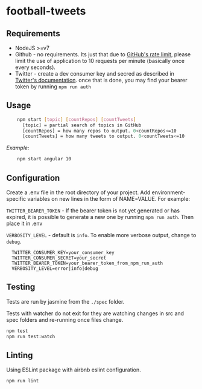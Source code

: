 # football-tweets

## Requirements 

- NodeJS >=v7
- Github - no requirements. Its just that due to [GitHub's rate limit](https://developer.github.com/v3/search/#rate-limit), please limit the use of application to 10 requests per minute (basically once every seconds).
- Twitter - create a dev consumer key and secred as described in [Twitter's documentation](https://developer.twitter.com/en/docs/basics/authentication/overview/application-only). once that is done, you may find your bearer token by running `npm run auth`

## Usage

```bash
    npm start [topic] [countRepos] [countTweets]
      [topic] = partial search of topics in GitHub
      [countRepos] = how many repos to output. 0<countRepos<=10
      [countTweets] = how many tweets to output. 0<countTweets<=10
```

*Example:*
```bash
    npm start angular 10
```

## Configuration

Create a .env file in the root directory of your project. Add environment-specific variables on new lines in the form of NAME=VALUE. For example:

`TWITTER_BEARER_TOKEN` - If the bearer token is not yet generated or has expired, it is possible to generate a new one by running `npm run auth`. Then place it in .env

`VERBOSITY_LEVEL` - default is `info`. To enable more verbose output, change to `debug`.


```
  TWITTER_CONSUMER_KEY=your_consumer_key
  TWITTER_CONSUMER_SECRET=your_secret
  TWITTER_BEARER_TOKEN=your_bearer_token_from_npm_run_auth
  VERBOSITY_LEVEL=error|info|debug
```

## Testing
Tests are run by jasmine from the `./spec` folder.

Tests with watcher do not exit for they are watching changes in src and spec folders and re-running once files change.

```bash
npm test
npm run test:watch
```

## Linting
Using ESLint package with airbnb eslint configuration.

```bash
npm run lint
```
